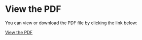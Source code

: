 # View the PDF

You can view or download the PDF file by clicking the link below:

[View the PDF](./../en.subjects/en.subject.CPP00.pdf)
